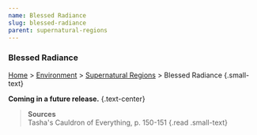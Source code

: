 ```yaml
---
name: Blessed Radiance
slug: blessed-radiance
parent: supernatural-regions
---
```

### Blessed Radiance
[Home](dm-operations-center) > [Environment](environment-menu) > [Supernatural Regions](supernatural-regions) > Blessed Radiance {.small-text}

**Coming in a future release.** {.text-center}

> **Sources** <br/>
> Tasha's Cauldron of Everything, p. 150-151
{.read .small-text}
